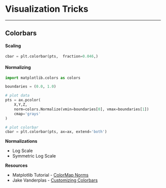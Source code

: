 # Visualization Tricks


---

## Colorbars

#### Scaling


```python
cbar = plt.colorbar(pts,  fraction=0.046,)

```

#### Normalizing

```python
import matplotlib.colors as colors

boundaries = (0.0, 1.0)

# plot data
pts = ax.pcolor(
    X,Y,Z,
    norm=colors.Normalize(vmin=boundaries[0], vmax=boundaries[1])
    cmap='grays'
)

# plot colorbar
cbar = plt.colorbar(pts, ax=ax, extend='both')
```

**Normalizations**

* Log Scale
* Symmetric Log Scale


**Resources**

* Matplotlib Tutorial - [ColorMap Norms](https://matplotlib.org/tutorials/colors/colormapnorms.html)
* Jake Vanderplas - [Customizing Colorbars](https://jakevdp.github.io/PythonDataScienceHandbook/04.07-customizing-colorbars.html)